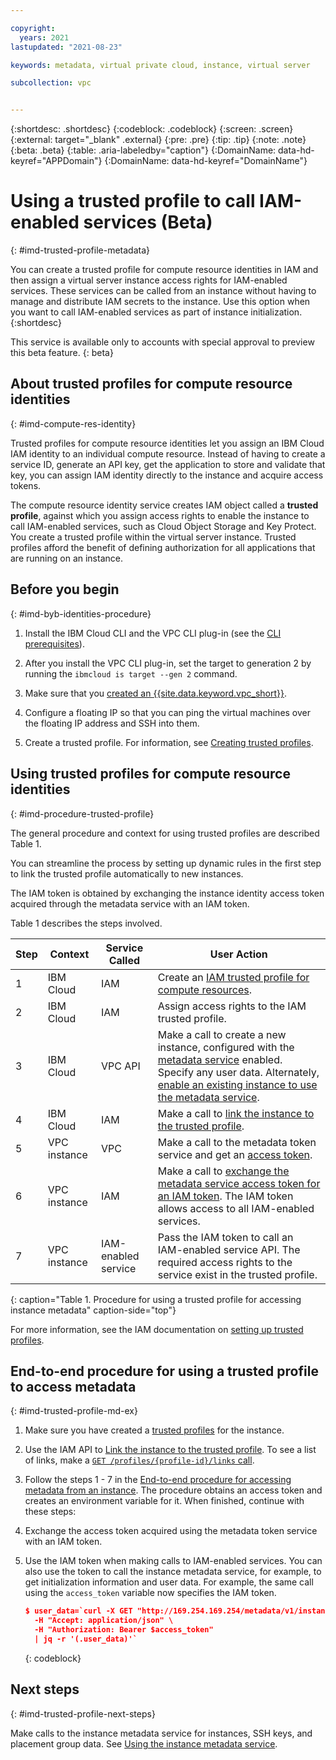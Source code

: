 ```yaml
---

copyright:
  years: 2021
lastupdated: "2021-08-23"

keywords: metadata, virtual private cloud, instance, virtual server

subcollection: vpc


---
```


{:shortdesc: .shortdesc}
{:codeblock: .codeblock}
{:screen: .screen}
{:external: target="_blank" .external}
{:pre: .pre}
{:tip: .tip}
{:note: .note}
{:beta: .beta}
{:table: .aria-labeledby="caption"}
{:DomainName: data-hd-keyref="APPDomain"}
{:DomainName: data-hd-keyref="DomainName"}


# Using a trusted profile to call IAM-enabled services (Beta)
{: #imd-trusted-profile-metadata} 

You can create a trusted profile for compute resource identities in IAM and then assign a virtual server instance access rights for IAM-enabled services. These services can be called from an instance without having to manage and distribute IAM secrets to the instance. Use this option when you want to call IAM-enabled services as part of instance initialization.
{:shortdesc}

This service is available only to accounts with special approval to preview this beta feature.
{: beta}

## About trusted profiles for compute resource identities
{: #imd-compute-res-identity}

Trusted profiles for compute resource identities let you assign an IBM Cloud IAM identity to an individual compute resource. Instead of having to create a service ID, generate an API key, get the application to store and validate that key, you can assign IAM identity directly to the instance and acquire access tokens.

The compute resource identity service creates IAM object called a **trusted profile**, against which you assign access rights to enable the instance to call IAM-enabled services, such as Cloud Object Storage and Key Protect. You create a trusted profile within the virtual server instance. Trusted profiles afford the benefit of defining authorization for all applications that are running on an instance.

## Before you begin
{: #imd-byb-identities-procedure}

1. Install the IBM Cloud CLI and the VPC CLI plug-in (see the [CLI prerequisites](/docs/vpc?topic=vpc-set-up-environment#cli-prerequisites-setup)).

2. After you install the VPC CLI plug-in, set the target to generation 2 by running the `ibmcloud is target --gen 2` command.
   
3. Make sure that you [created an {{site.data.keyword.vpc_short}}](/docs/vpc?topic=vpc-creating-a-vpc-using-cli#create-a-vpc-cli).

4. Configure a floating IP so that you can ping the virtual machines over the floating IP address and SSH into them.

5. Create a trusted profile. For information, see [Creating trusted profiles](/docs/account?topic=account-create-trusted-profile).

## Using trusted profiles for compute resource identities
{: #imd-procedure-trusted-profile}

The general procedure and context for using trusted profiles are described Table 1.

You can streamline the process by setting up dynamic rules in the first step to link the trusted profile automatically to new instances. 

The IAM token is obtained by exchanging the instance identity access token acquired through the metadata service with an IAM token. 

Table 1 describes the steps involved.

| Step | Context | Service Called | User Action |
|------|---------|----------------|-------------|
| 1    | IBM Cloud | IAM | Create an [IAM trusted profile for compute resources](/docs/account?topic=account-trustedprofile-compute-tutorial). |
| 2    | IBM Cloud | IAM | Assign access rights to the IAM trusted profile. |
| 3    | IBM Cloud | VPC API | Make a call to create a new instance, configured with the [metadata service](/docs/vpc?topic=vpc-imd-configure-service) enabled. Specify any user data. Alternately, [enable an existing instance to use the metadata service](/docs/vpc?topic=vpc-imd-configure-service#imd-metadata-service-enable). |
| 4    | IBM Cloud | IAM | Make a call to [link the instance to the trusted profile](/apidocs/iam-identity-token-api#create-link). |
| 5    | VPC instance | VPC | Make a call to the metadata token service and get an [access token](/docs/vpc?topic=vpc-imd-configure-service#imd-get-token). |
| 6    | VPC instance | IAM |  Make a call to [exchange the metadata service access token for an IAM token](/docs/vpc?topic=vpc-imd-configure-service#imd-token-exchange). The IAM token allows access to all IAM-enabled services. |
| 7    | VPC instance | IAM-enabled service | Pass the IAM token to call an IAM-enabled service API. The required access rights to the service exist in the trusted profile. |
{: caption="Table 1. Procedure for using a trusted profile for accessing instance metadata" caption-side="top"}

For more information, see the IAM documentation on [setting up trusted profiles](/docs/account?topic=account-create-trusted-profile).

## End-to-end procedure for using a trusted profile to access metadata
{: #imd-trusted-profile-md-ex}

1. Make sure you have created a [trusted profiles](/docs/account?topic=account-create-trusted-profile) for the instance.

2. Use the IAM API to [Link the instance to the trusted profile](/apidocs/iam-identity-token-api#create-link). To see a list of links, make a [`GET /profiles/{profile-id}/links` call](/apidocs/iam-identity-token-api#list-link).

3. Follow the steps 1 - 7 in the [End-to-end procedure for accessing metadata from an instance](/docs/vpc?topic=vpc-imd-access-instance-metadata#imd-access-md-ex). The procedure obtains an access token and creates an environment variable for it. When finished, continue with these steps:

4. Exchange the access token acquired using the metadata token service with an IAM token. 

5. Use the IAM token when making calls to IAM-enabled services. You can also use the token to call the instance metadata service, for example, to get initialization information and user data. For example, the same call using the `access_token` variable now specifies the IAM token.


   ```json
   $ user_data=`curl -X GET "http://169.254.169.254/metadata/v1/instance/initialization?version=2021-08-29" \
     -H "Accept: application/json" \
     -H "Authorization: Bearer $access_token"
     | jq -r '(.user_data)'`
   ```
   {: codeblock}


## Next steps
{: #imd-trusted-profile-next-steps}

Make calls to the instance metadata service for instances, SSH keys, and placement group data. See [Using the instance metadata service](/docs/vpc?topic=vpc-imd-get-metadata).
